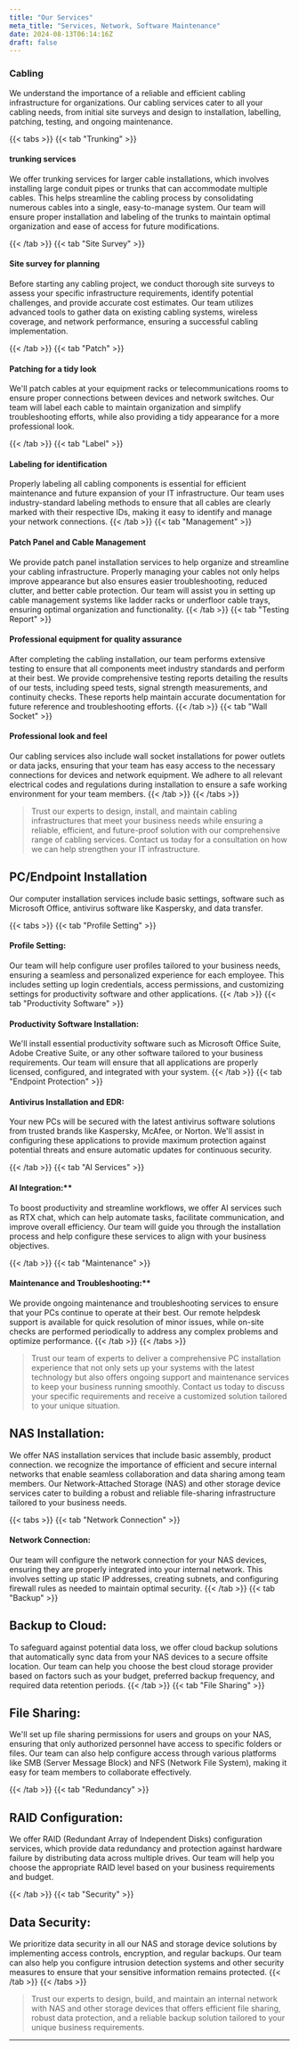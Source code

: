 ```yaml
---
title: "Our Services"
meta_title: "Services, Network, Software Maintenance"
date: 2024-08-13T06:14:16Z
draft: false
---
```

### Cabling 

We understand the importance of a reliable and efficient cabling infrastructure for organizations. Our cabling services cater to all your cabling needs, from initial site surveys and design to installation, labelling, patching, testing, and ongoing maintenance.

{{< tabs >}}
{{< tab "Trunking" >}}

#### trunking services 
We offer trunking services for larger cable installations, which involves installing large conduit pipes or trunks that can accommodate multiple cables. This helps streamline the cabling process by consolidating numerous cables into a single, easy-to-manage system. Our team will ensure proper installation and labeling of the trunks to maintain optimal organization and ease of access for future modifications.

{{< /tab >}}
{{< tab "Site Survey" >}}
#### Site survey for planning
Before starting any cabling project, we conduct thorough site surveys to assess your specific infrastructure requirements, identify potential challenges, and provide accurate cost estimates. Our team utilizes advanced tools to gather data on existing cabling systems, wireless coverage, and network performance, ensuring a successful cabling implementation.

{{< /tab >}}
{{< tab "Patch" >}}
#### Patching for a tidy look
We'll patch cables at your equipment racks or telecommunications rooms to ensure proper connections between devices and network switches. Our 
team will label each cable to maintain organization and simplify troubleshooting efforts, while also providing a tidy appearance for a more professional look.

{{< /tab >}}
{{< tab "Label" >}}
#### Labeling for identification
Properly labeling all cabling components is essential for efficient maintenance and future expansion of your IT infrastructure. Our team uses industry-standard labeling methods to ensure that all cables are clearly marked with their respective IDs, making it easy to identify and manage your network 
connections.
{{< /tab >}}
{{< tab "Management" >}}
#### Patch Panel and Cable Management
We provide patch panel installation services to help organize and streamline your cabling infrastructure. Properly managing your cables not only helps improve appearance but also ensures easier troubleshooting, reduced clutter, and better cable protection. Our team will assist you in setting up cable management systems like ladder racks or underfloor cable trays, ensuring optimal organization and functionality.
{{< /tab >}}
{{< tab "Testing Report" >}}
#### Professional equipment for quality assurance
After completing the cabling installation, our team performs extensive testing to ensure that all components meet industry standards and perform at their best. We provide comprehensive testing reports detailing the results of our tests, including speed tests, signal strength measurements, and continuity checks. These reports help maintain accurate documentation for future reference and troubleshooting efforts.
{{< /tab >}}
{{< tab "Wall Socket" >}}
#### Professional look and feel
Our cabling services also include wall socket installations for power outlets or data jacks, ensuring that your team has easy access to the necessary connections for devices and network equipment. We adhere to all relevant electrical codes and regulations during installation to ensure a safe working environment for your team members.
{{< /tab >}}
{{< /tabs >}}

> Trust our experts to design, install, and maintain cabling infrastructures that meet your business needs while ensuring a reliable, efficient, and future-proof solution with our comprehensive range of cabling services. Contact us today for a consultation on how we can help strengthen your IT infrastructure.


## PC/Endpoint Installation
Our computer installation services include basic settings, software such as Microsoft Office, antivirus software like Kaspersky, and data transfer. 

{{< tabs >}}
{{< tab "Profile Setting" >}}
#### Profile Setting:
Our team will help configure user profiles tailored to your business needs, ensuring a seamless and personalized experience for each employee. This includes setting up login credentials, access permissions, and customizing settings for productivity software and other applications.
{{< /tab >}}
{{< tab "Productivity Software" >}}
#### Productivity Software Installation:
We'll install essential productivity software such as Microsoft Office Suite, Adobe Creative Suite, or any other software tailored to your business requirements. Our team will ensure that all applications are properly licensed, configured, and integrated with your system.
{{< /tab >}}
{{< tab "Endpoint Protection" >}}
#### Antivirus Installation and EDR:
Your new PCs will be secured with the latest antivirus software solutions from trusted brands like Kaspersky, McAfee, or Norton. We'll assist in configuring these applications to provide maximum protection against potential threats and ensure automatic updates for continuous security.

{{< /tab >}}
{{< tab "AI Services" >}}
#### AI Integration:** 
To boost productivity and streamline workflows, we offer AI services such as RTX chat, which can help automate tasks, facilitate communication, and improve overall efficiency. Our team will guide you through the installation process and help configure these services to align with your business objectives.

{{< /tab >}}
{{< tab "Maintenance" >}}
#### Maintenance and Troubleshooting:** 
We provide ongoing maintenance and troubleshooting services to ensure that your PCs continue to operate at their best. Our remote helpdesk support is available for quick resolution of minor issues, while on-site checks are performed periodically to address any complex problems and optimize performance.
{{< /tab >}}
{{< /tabs >}}
> Trust our team of experts to deliver a comprehensive PC installation experience that not only sets up your systems with the latest technology but also offers ongoing support and maintenance services to keep your business running smoothly. Contact us today to discuss your specific requirements and receive a customized solution tailored to your unique situation.

## NAS Installation:
We offer NAS installation services that include basic assembly, product connection. we recognize the importance of efficient and secure internal networks that enable seamless collaboration and data sharing among team members. Our Network-Attached Storage (NAS) and other storage device services cater to building a robust and reliable file-sharing infrastructure tailored to your business needs.

{{< tabs >}}
{{< tab "Network Connection" >}}
#### Network Connection:
Our team will configure the network connection for your NAS devices, ensuring they are properly integrated into your internal network. This involves setting up static IP addresses, creating subnets, and configuring firewall rules as needed to maintain optimal security.
{{< /tab >}}
{{< tab "Backup" >}}

## Backup to Cloud: 
To safeguard against potential data loss, we offer cloud backup solutions that automatically sync data from your NAS devices to a secure offsite location. Our team can help you choose the best cloud storage provider based on factors such as your budget, preferred backup frequency, and required data retention periods.
{{< /tab >}}
{{< tab "File Sharing" >}}
## File Sharing: 
We'll set up file sharing permissions for users and groups on your NAS, ensuring that only authorized personnel have access to specific folders or files. Our team can also help configure access through various platforms like SMB (Server Message Block) and NFS (Network File System), making it 
easy for team members to collaborate effectively.

{{< /tab >}}
{{< tab "Redundancy" >}}
## RAID Configuration: 
We offer RAID (Redundant Array of Independent Disks) configuration services, which provide data redundancy and protection against hardware failure by distributing data across multiple drives. Our team will help you choose the appropriate RAID level based on your business requirements 
and budget.

{{< /tab >}}
{{< tab "Security" >}}
## Data Security: 
We prioritize data security in all our NAS and storage device solutions by implementing access controls, encryption, and regular backups. Our team can also help you configure intrusion detection systems and other security measures to ensure that your sensitive information remains protected.
{{< /tab >}}
{{< /tabs >}}

> Trust our experts to design, build, and maintain an internal network with NAS and other storage devices that offers efficient file sharing, robust data protection, and a reliable backup solution tailored to your unique business requirements. 
<hr>

